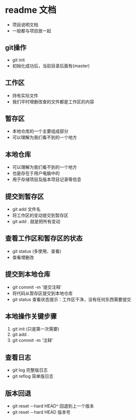 # readme 文档
- 项目说明文档
- 一般都与项目放一起

## git操作
- git init
- 初始化成功后，当前目录后面有(master)

## 工作区
- 持有实际文件
- 我们平时增删改查的文件都是工作区的内容

## 暂存区
- 本地仓库的一个主要组成部分
- 可以理解为我们看不到的一个地方

## 本地仓库
- 可以理解为我们看不到的一个地方
- 也是存在于用户电脑中的
- 用于存储项目及版本项目记录等信息

## 提交到暂存区
- git add 文件名
- 将工作区的变动提交到暂存区
- git add .  就是把所有变动

## 查看工作区和暂存区的状态
- git status (多使用、查看)
- 查看增删改

## 提交到本地仓库
- git commit -m '提交注释'
- 将代码从暂存区提交到本地仓库
- git status 查看状态提示：工作区干净，没有任何东西需要提交

## 本地操作关键步骤
1. git init (只是第一次需要)
2. git add .
3. git commit -m '注释'

## 查看日志
- git log  完整版日志
- git reflog  简单版日志

## 版本回退
- git reset --hard HEAD^ 回退到上一个版本
- git reset --hard HEAD 版本号
